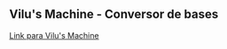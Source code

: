 ## Vilu's Machine - Conversor de bases
[Link para Vilu's Machine](https://vivids12.github.io/VilusMachine/)
